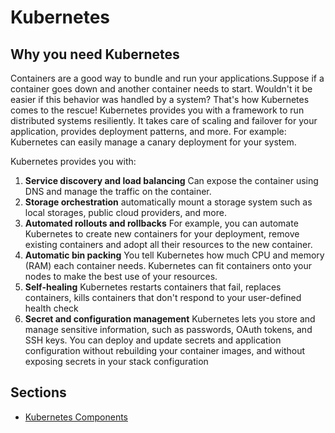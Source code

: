 # Kubernetes

## Why you need Kubernetes 

Containers are a good way to bundle and run your applications.Suppose if a container goes down and another container needs to start. Wouldn't it be easier if this behavior was handled by a system?
That's how Kubernetes comes to the rescue! Kubernetes provides you with a framework to run distributed systems resiliently. It takes care of scaling and failover for your application, provides deployment patterns, and more. For example: Kubernetes can easily manage a canary deployment for your system.

Kubernetes provides you with:
1. **Service discovery and load balancing** Can expose the container using DNS and manage the traffic on the container.
2. **Storage orchestration** automatically mount a storage system such as local storages, public cloud providers, and more.
3. **Automated rollouts and rollbacks**  For example, you can automate Kubernetes to create new containers for your deployment, remove existing containers and adopt all their resources to the new container.
4. **Automatic bin packing**  You tell Kubernetes how much CPU and memory (RAM) each container needs. Kubernetes can fit containers onto your nodes to make the best use of your resources.
5. **Self-healing** Kubernetes restarts containers that fail, replaces containers, kills containers that don't respond to your user-defined health check
6. **Secret and configuration management** Kubernetes lets you store and manage sensitive information, such as passwords, OAuth tokens, and SSH keys. You can deploy and update secrets and application configuration without rebuilding your container images, and without exposing secrets in your stack configuration



## Sections

- [Kubernetes Components](/docs/kubernetes-components.md)

